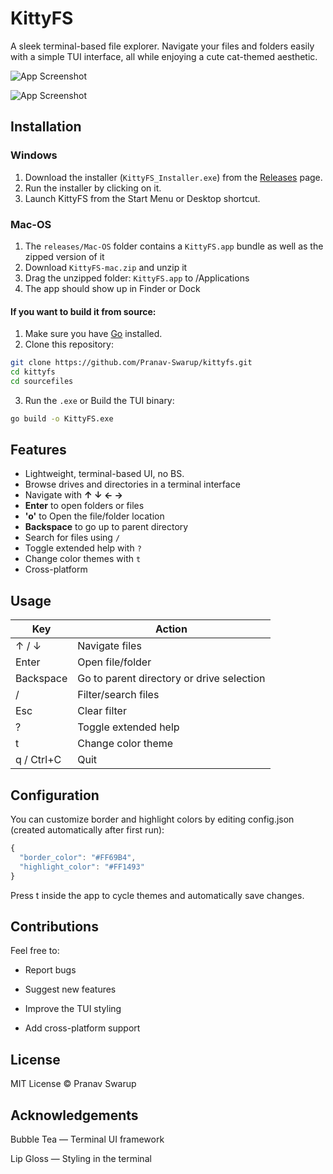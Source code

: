 # KittyFS

A sleek terminal-based file explorer. Navigate your files and folders easily with a simple TUI interface, all while enjoying a cute cat-themed aesthetic.

![App Screenshot](https://drive.google.com/file/d/1Z53MATOkeZLPrc5pqgaU1Z3ZxTpLeL-o/view?usp=sharing)

![App Screenshot](https://drive.google.com/file/d/1ws8iibIF9iFQcdqosQ7n_DltGVEADmCE/view?usp=sharing)


## Installation

### Windows

1. Download the installer (`KittyFS_Installer.exe`) from the [Releases](https://github.com/Pranav-Swarup/kittyfs/releases) page.
2. Run the installer by clicking on it.
3. Launch KittyFS from the Start Menu or Desktop shortcut.

### Mac-OS

1. The `releases/Mac-OS` folder contains a `KittyFS.app` bundle as well as the zipped version of it
2. Download `KittyFS-mac.zip` and unzip it
3. Drag the unzipped folder: `KittyFS.app` to /Applications
4. The app should show up in Finder or Dock

#### If you want to build it from source:

1. Make sure you have [Go](https://golang.org/dl/) installed.
2. Clone this repository:

```bash
git clone https://github.com/Pranav-Swarup/kittyfs.git
cd kittyfs
cd sourcefiles
```

3. Run the `.exe` or Build the TUI binary:

```bash
go build -o KittyFS.exe
```


## Features

- Lightweight, terminal-based UI, no BS.
- Browse drives and directories in a terminal interface
- Navigate with **↑ ↓ ← →** 
- **Enter** to open folders or files
- **'o'** to Open the file/folder location
- **Backspace** to go up to parent directory
- Search for files using `/`
- Toggle extended help with `?`
- Change color themes with `t`
- Cross-platform


## Usage

| Key        | Action                                    |
| ---------- | ----------------------------------------- |
| ↑ / ↓      | Navigate files                            |
| Enter      | Open file/folder                          |
| Backspace  | Go to parent directory or drive selection |
| /          | Filter/search files                       |
| Esc        | Clear filter                              |
| ?          | Toggle extended help                      |
| t          | Change color theme                        |
| q / Ctrl+C | Quit                                      |

## Configuration

You can customize border and highlight colors by editing config.json (created automatically after first run):

``` js
{
  "border_color": "#FF69B4",
  "highlight_color": "#FF1493"
}
```

Press t inside the app to cycle themes and automatically save changes.

## Contributions

Feel free to:

- Report bugs

- Suggest new features

- Improve the TUI styling

- Add cross-platform support

## License

MIT License © Pranav Swarup

## Acknowledgements

Bubble Tea
 — Terminal UI framework

Lip Gloss
 — Styling in the terminal

